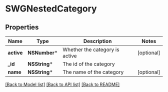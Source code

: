 # SWGNestedCategory

## Properties
Name | Type | Description | Notes
------------ | ------------- | ------------- | -------------
**active** | **NSNumber*** | Whether the category is active | [optional] 
**_id** | **NSString*** | The id of the category | 
**name** | **NSString*** | The name of the category | [optional] 

[[Back to Model list]](../README.md#documentation-for-models) [[Back to API list]](../README.md#documentation-for-api-endpoints) [[Back to README]](../README.md)


